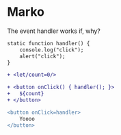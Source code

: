 # Marko

The event handler works if, why?

```diff
static function handler() {
	console.log("click");
	alert("click");
}

+ <let/count=0/>

+ <button onClick() { handler(); }>
+ 	${count}
+ </button>

<button onClick=handler>
	Yoooo
</button>

```